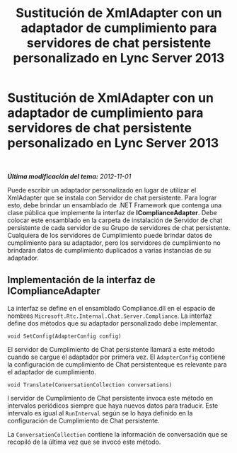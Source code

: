 ﻿---
title: Sustitución de XmlAdapter con un adaptador de cumplimiento para servidores de chat persistente personalizado en Lync Server 2013
TOCTitle: Sustitución de XmlAdapter con un adaptador de cumplimiento para servidores de chat persistente personalizado en Lync Server 2013
ms:assetid: 2cb70db2-663f-40a6-abcf-89ea7d4a8b65
ms:mtpsurl: https://technet.microsoft.com/es-es/library/JJ680106(v=OCS.15)
ms:contentKeyID: 49889021
ms.date: 01/07/2017
mtps_version: v=OCS.15
ms.translationtype: HT
---

# Sustitución de XmlAdapter con un adaptador de cumplimiento para servidores de chat persistente personalizado en Lync Server 2013

 

_**Última modificación del tema:** 2012-11-01_

Puede escribir un adaptador personalizado en lugar de utilizar el XmlAdapter que se instala con Servidor de chat persistente. Para lograr esto, debe brindar un ensamblado de .NET Framework que contenga una clase pública que implemente la interfaz de **IComplianceAdapter**. Debe colocar este ensamblado en la carpeta de instalación de Servidor de chat persistente de cada servidor de su Grupo de servidores de chat persistente. Cualquiera de los servidores de Cumplimiento puede brindar datos de cumplimiento para su adaptador, pero los servidores de cumplimiento no brindarán datos de cumplimiento duplicados a varias instancias de su adaptador.

## Implementación de la interfaz de IComplianceAdapter

La interfaz se define en el ensamblado Compliance.dll en el espacio de nombres `Microsoft.Rtc.Internal.Chat.Server.Compliance`. La interfaz define dos métodos que su adaptador personalizado debe implementar.

    void SetConfig(AdapterConfig config)

El servidor de Cumplimiento de Chat persistente llamará a este método cuando se cargue el adaptador por primera vez. El `AdapterConfig` contiene la configuración de cumplimiento de Chat persistenteque es relevante para el adaptador de cumplimiento.

    void Translate(ConversationCollection conversations)

l servidor de Cumplimiento de Chat persistente invoca este método en intervalos periódicos siempre que haya nuevos datos para traducir. Este intervalo es igual al `RunInterval` según se lo haya definido en la configuración de Cumplimiento de Chat persistente.

La `ConversationCollection` contiene la información de conversación que se recopiló de la última vez que se invocó este método.

